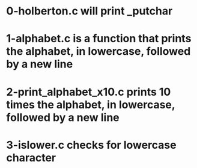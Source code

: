 # 0-holberton.c will print _putchar
# 1-alphabet.c is a function that prints the alphabet, in lowercase, followed by a new line
# 2-print_alphabet_x10.c prints 10 times the alphabet, in lowercase, followed by a new line
# 3-islower.c checks for lowercase character

